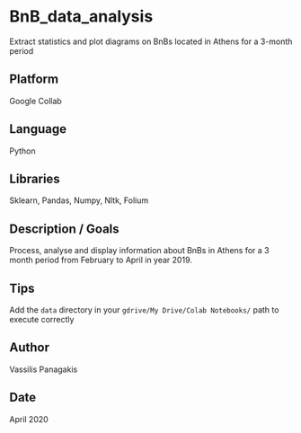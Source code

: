 # BnB_data_analysis
Extract statistics and plot diagrams on BnBs located in Athens for a 3-month period

## Platform
Google Collab

## Language
Python

## Libraries
Sklearn, Pandas, Numpy, Nltk, Folium

## Description / Goals 
Process, analyse and display information about BnBs in Athens for a 3 month period from February to April in year 2019. 

## Tips
Add the `data` directory in your `gdrive/My Drive/Colab Notebooks/` path to execute correctly

## Author
Vassilis Panagakis

## Date
April 2020
